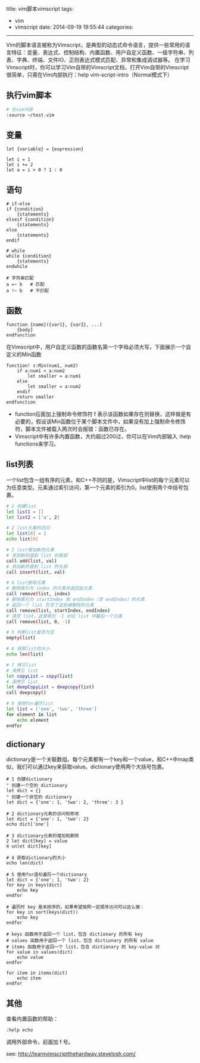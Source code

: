 title: vim脚本vimscript
tags:
  - vim 
  - vimscript
date: 2014-09-19 19:55:44
categories:

---

Vim的脚本语言被称为Vimscript，是典型的动态式命令语言，提供一些常用的语言特征：变量、表达式、控制结构、内置函数、用户自定义函数、一级字符串、列表、字典、终端、文件IO、正则表达式模式匹配、异常和集成调试器等。
在学习Vimscript时，你可以学习Vim自带的Vimscript文档，打开Vim自带的Vimscript很简单，只需在Vim内部执行：help vim-script-intro（Normal模式下）

<!--more-->

## 执行vim脚本

```bash
# 在vim内部
:source ~/test.vim 
```

## 变量

```
let {variable} = {expression}

let i = 1
let i += 2
let a = i > 0 ? 1 : 0
```

## 语句

```
# if-else
if {condition}
    {statements}
elseif {condition}
    {statements}
else
    {statements}
endif

# while 
while {condition}
    {statements}
endwhile

# 字符串匹配
a =~ b   # 匹配
a !~ b   # 不匹配

```

## 函数

```
function {name}({var1}, {var2}, ...)
    {body}
endfunction
```

在Vimscript中，用户自定义函数的函数名第一个字母必须大写，下面展示一个自定义的Min函数

```
function! s:Min(num1, num2)
    if a:num1 < a:num2
        let smaller = a:num1
    else
        let smaller = a:num2
    endif
    return smaller
endfunction
```

- function后面加上强制命令修饰符 **!** 表示该函数如果存在则替换，这样做是有必要的，假设该Min函数位于某个脚本文件中，如果没有加上强制命令修饰符，脚本文件被载入两次时会报错：函数已存在。
- Vimscript中有许多内置函数，大约超过200过，你可以在Vim内部输入 :help functions来学习。

## list列表

一个list包含一组有序的元素，和C++不同的是，Vimscript中list的每个元素可以为任意类型。元素通过索引访问，第一个元素的索引为0。list使用两个中括号包裹。

```bash 
# 1 创建list
let list1 = []
let list2 = ['a', 2]

# 2 list元素的访问
let list[0] = 1
echo list[0]

# 3 list增加新的元素
# 添加新的值到 list 的尾部
call add(list, val)
# 添加新的值到 list 的头部
call insert(list, val)

# 4 list删除元素
# 删除索引为 index 的元素并返回此元素
call remove(list, index)
# 删除索引为 startIndex 到 endIndex（含 endIndex）的元素
# 返回一个 list 包含了这些被删除的元素
call remove(list, startIndex, endIndex)
# 清空 list，这里索引 -1 对应 list 中最后一个元素
call remove(list, 0, -1)

# 5 判断list是否为空
empty(list)

# 6 获取list的大小
echo len(list)

# 7 拷贝list
# 浅拷贝 list
let copyList = copy(list)
# 深拷贝 list
let deepCopyList = deepcopy(list)
call deepcopy()

# 8 使用for遍历list
let list = ['one', 'two', 'three']
for element in list
    echo element
endfor
```

## dictionary

dictionary是一个关联数组。每个元素都有一个key和一个value，和C++中map类似，我们可以通过key来获取value。dictionary使用两个大括号包裹。

```
# 1 创建dictionary
" 创建一个空的 dictionary
let dict = {}
" 创建一个非空的 dictionary
let dict = {'one': 1, 'two': 2, 'three': 3 }

# 2 dictionary元素的访问和修改
let dict = {'one': 1, 'two': 2}
echo dict['one']

# 3 dictionary元素的增加和删除
2 let dict[key] = value
4 unlet dict[key]

# 4 获取dictionary的大小
echo len(dict)

# 5 使用for语句遍历一个dictionary
let dict = {'one': 1, 'two': 2}
for key in keys(dict)
    echo key
endfor

# 遍历时 key 是未排序的，如果希望按照一定顺序访问可以这么做：
for key in sort(keys(dict))
    echo key
endfor
 
# keys 函数用于返回一个 list，包含 dictionary 的所有 key
# values 函数用于返回一个 list，包含 dictionary 的所有 value
# items 函数用于返回一个 list，包含 dictionary 的 key-value 对
for value in values(dict)
    echo value
endfor

for item in items(dict)
    echo item
endfor
```

## 其他

查看内置函数的帮助：

```
:help echo 
```

调用外部命令，前面加 **!** 号。

see: http://learnvimscriptthehardway.stevelosh.com/
